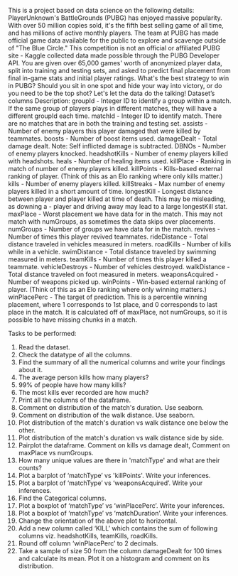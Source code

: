 This is a project based on data science on the following details:
PlayerUnknown's BattleGrounds (PUBG) has enjoyed massive popularity. With over 50 million copies
sold, it's the fifth best selling game of all time, and has millions of active monthly players.
The team at PUBG has made official game data available for the public to explore and scavenge outside
of "The Blue Circle." This competition is not an official or affiliated PUBG site - Kaggle collected data made
possible through the PUBG Developer API.
You are given over 65,000 games' worth of anonymized player data, split into training and testing sets,
and asked to predict final placement from final in-game stats and initial player ratings.
What's the best strategy to win in PUBG? Should you sit in one spot and hide your way into victory, or do
you need to be the top shot? Let's let the data do the talking!
Dataset’s columns Description:
groupId - Integer ID to identify a group within a match. If the same group of players plays in different
matches, they will have a different groupId each time.
matchId - Integer ID to identify match. There are no matches that are in both the training and testing set.
assists - Number of enemy players this player damaged that were killed by teammates.
boosts - Number of boost items used.
damageDealt - Total damage dealt. Note: Self inflicted damage is subtracted.
DBNOs - Number of enemy players knocked.
headshotKills - Number of enemy players killed with headshots.
heals - Number of healing items used.
killPlace - Ranking in match of number of enemy players killed.
killPoints - Kills-based external ranking of player. (Think of this as an Elo ranking where only kills matter.)
kills - Number of enemy players killed.
killStreaks - Max number of enemy players killed in a short amount of time.
longestKill - Longest distance between player and player killed at time of death. This may be misleading,
as downing a - player and driving away may lead to a large longestKill stat.
maxPlace - Worst placement we have data for in the match. This may not match with numGroups, as
sometimes the data skips over placements.
numGroups - Number of groups we have data for in the match.
revives - Number of times this player revived teammates.
rideDistance - Total distance traveled in vehicles measured in meters.
roadKills - Number of kills while in a vehicle.
swimDistance - Total distance traveled by swimming measured in meters.
teamKills - Number of times this player killed a teammate.
vehicleDestroys - Number of vehicles destroyed.
walkDistance - Total distance traveled on foot measured in meters.
weaponsAcquired - Number of weapons picked up.
winPoints - Win-based external ranking of player. (Think of this as an Elo ranking where only winning
matters.)
winPlacePerc - The target of prediction. This is a percentile winning placement, where 1 corresponds to
1st place, and 0 corresponds to last place in the match. It is calculated off of maxPlace, not numGroups,
so it is possible to have missing chunks in a match.

Tasks to be performed:
1. Read the dataset.
2. Check the datatype of all the columns.
3. Find the summary of all the numerical columns and write your findings about it.
4. The average person kills how many players?
5. 99% of people have how many kills?
6. The most kills ever recorded are how much?
7. Print all the columns of the dataframe.
8. Comment on distribution of the match's duration. Use seaborn.
9. Comment on distribution of the walk distance. Use seaborn.
10. Plot distribution of the match's duration vs walk distance one below the other.
11. Plot distribution of the match's duration vs walk distance side by side.
12. Pairplot the dataframe. Comment on kills vs damage dealt, Comment on maxPlace vs numGroups.
13. How many unique values are there in 'matchType' and what are their counts?
14. Plot a barplot of ‘matchType’ vs 'killPoints'. Write your inferences.
15. Plot a barplot of ‘matchType’ vs ‘weaponsAcquired’. Write your inferences.
16. Find the Categorical columns.
17. Plot a boxplot of ‘matchType’ vs ‘winPlacePerc’. Write your inferences.
18. Plot a boxplot of ‘matchType’ vs ‘matchDuration’. Write your inferences.
19. Change the orientation of the above plot to horizontal.
20. Add a new column called ‘KILL’ which contains the sum of following columns viz. headshotKills,
teamKills, roadKills.
21. Round off column ‘winPlacePerc’ to 2 decimals.
22. Take a sample of size 50 from the column damageDealt for 100 times and calculate its mean. Plot
it on a histogram and comment on its distribution.
